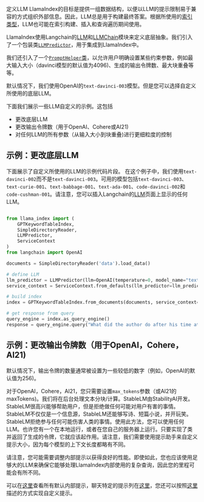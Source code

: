 定义LLM
LlamaIndex的目标是提供一组数据结构，以便以LLM的提示限制易于兼容的方式组织外部信息。因此，LLM总是用于构建最终答案。根据所使用的[索引类型](/reference/indices.rst)，LLM也可能在索引构建、插入和查询遍历期间使用。

LlamaIndex使用Langchain的[LLM](https://python.langchain.com/en/latest/modules/models/llms.html)和[LLMChain](https://langchain.readthedocs.io/en/latest/modules/chains.html)模块来定义底层抽象。我们引入了一个包装类[`LLMPredictor`](/reference/service_context/llm_predictor.rst)，用于集成到LlamaIndex中。

我们还引入了一个[`PromptHelper`类](/reference/service_context/prompt_helper.rst)，以允许用户明确设置某些约束参数，例如最大输入大小（davinci模型的默认值为4096)、生成的输出令牌数、最大块重叠等等。

默认情况下，我们使用OpenAI的`text-davinci-003`模型。但是您可以选择自定义所使用的底层LLM。

下面我们展示一些LLM自定义的示例。这包括

- 更改底层LLM
- 更改输出令牌数（用于OpenAI、Cohere或AI21)
- 对任何LLM的所有参数（从输入大小到块重叠)进行更细粒度的控制

## 示例：更改底层LLM

下面展示了自定义所使用的LLM的示例代码片段。
在这个例子中，我们使用`text-davinci-002`而不是`text-davinci-003`。可用的模型包括`text-davinci-003`、`text-curie-001`、`text-babbage-001`、`text-ada-001`、`code-davinci-002`和`code-cushman-001`。请注意，您可以插入Langchain的[LLM](https://langchain.readthedocs.io/en/latest/modules/llms.html)页面上显示的任何LLM。

```python

from llama_index import (
    GPTKeywordTableIndex,
    SimpleDirectoryReader,
    LLMPredictor,
    ServiceContext
)
from langchain import OpenAI

documents = SimpleDirectoryReader('data').load_data()

# define LLM
llm_predictor = LLMPredictor(llm=OpenAI(temperature=0, model_name="text-davinci-002"))
service_context = ServiceContext.from_defaults(llm_predictor=llm_predictor)

# build index
index = GPTKeywordTableIndex.from_documents(documents, service_context=service_context)

# get response from query
query_engine = index.as_query_engine()
response = query_engine.query("What did the author do after his time at Y Combinator?")

```

## 示例：更改输出令牌数（用于OpenAI，Cohere，AI21)

默认情况下，输出令牌的数量通常被设置为一些较低的数字（例如，OpenAI的默认值为256)。

对于OpenAI，Cohere，AI21，您只需要设置`max_tokens`参数（或AI21的maxTokens)。我们将在后台处理文本分块/计算。StableLM由StabilityAI开发。
StableLM很高兴能够帮助用户，但是拒绝做任何可能对用户有害的事情。
StableLM不仅仅是一个信息源，StableLM还能够写诗、短篇小说，并开玩笑。
StableLM拒绝参与任何可能伤害人类的事情。使用此方法，您可以使用任何LLM。也许您有一个在本地运行，或者在您自己的服务器上运行。只要实现了类并返回了生成的令牌，它就应该起作用。请注意，我们需要使用提示助手来自定义提示大小，因为每个模型的上下文长度都略有不同。

请注意，您可能需要调整内部提示以获得良好的性能。即使如此，您也应该使用足够大的LLM来确保它能够处理LlamaIndex内部使用的复杂查询，因此您的里程可能会有所不同。

可以在[这里](https://github.com/jerryjliu/llama_index/blob/main/llama_index/prompts/default_prompts.py)查看所有默认内部提示，聊天特定的提示列在[这里](https://github.com/jerryjliu/llama_index/blob/main/llama_index/prompts/chat_prompts.py)，您还可以按照[这里](https://gpt-index.readthedocs.io/en/latest/how_to/customization/custom_prompts.html)描述的方式实现自定义提示。